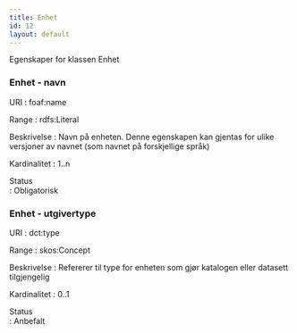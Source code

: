 ```yaml
---
title: Enhet
id: 12
layout: default
---
```


Egenskaper for klassen Enhet
  
### Enhet - navn
URI
: foaf:name

Range
: rdfs:Literal

Beskrivelse
: Navn på enheten. Denne egenskapen kan gjentas for ulike versjoner av navnet (som navnet på forskjellige språk)

Kardinalitet
: 1..n

Status	
: Obligatorisk

### Enhet - utgivertype
URI
: dct:type

Range
: skos:Concept

Beskrivelse
: Refererer til type for enheten som gjør katalogen eller datasett tilgjengelig

Kardinalitet
: 0..1

Status	
: Anbefalt